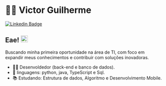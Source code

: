 # :man_technologist: Victor Guilherme

[![Linkedin Badge](https://img.shields.io/badge/-LinkedIn-blue?style=for-the-badge&logo=Linkedin&logoColor=white&link=https://www.linkedin.com/in/victor-guilherme-99bbba275/)]([https://www.linkedin.com/in/lucas-bittencourt/](https://www.linkedin.com/in/victor-guilherme-99bbba275/))

## Eae! <img src="https://github.com/lucasgdb/lucasgdb/blob/master/assets/hi.gif" width="22">

Buscando minha primeira oportunidade na área de TI, com foco em expandir meus conhecimentos e contribuir com soluções inovadoras.

- :office_worker: Desenvoldedor (back-end e banco de dados).
- :blue_heart: linguagens: python, java, TypeScript e Sql.
- :books: Estudando: Estrutura de dados, Algoritmo e Desenvolvimento Mobile.
